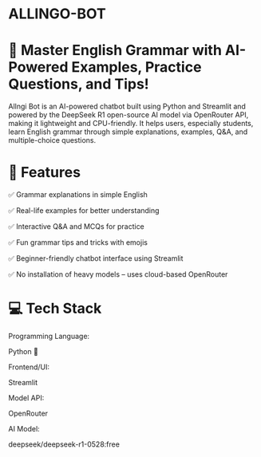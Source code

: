 # ALLINGO-BOT

#  🧠 Master English Grammar with AI-Powered Examples, Practice Questions, and Tips!
Allngi Bot is an AI-powered chatbot built using Python and Streamlit and powered by the DeepSeek R1 open-source AI model via OpenRouter API, making it lightweight and CPU-friendly. It helps users, especially students, learn English grammar through simple explanations, examples, Q&A, and multiple-choice questions.


# 🎯 Features

✅ Grammar explanations in simple English

✅ Real-life examples for better understanding

✅ Interactive Q&A and MCQs for practice

✅ Fun grammar tips and tricks with emojis 

✅ Beginner-friendly chatbot interface using Streamlit

✅ No installation of heavy models – uses cloud-based OpenRouter


# 💻 Tech Stack

Programming Language:

Python 🐍

Frontend/UI:

Streamlit

Model API:

OpenRouter

AI Model:

deepseek/deepseek-r1-0528:free
